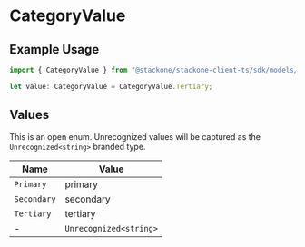 # CategoryValue

## Example Usage

```typescript
import { CategoryValue } from "@stackone/stackone-client-ts/sdk/models/shared";

let value: CategoryValue = CategoryValue.Tertiary;
```

## Values

This is an open enum. Unrecognized values will be captured as the `Unrecognized<string>` branded type.

| Name                   | Value                  |
| ---------------------- | ---------------------- |
| `Primary`              | primary                |
| `Secondary`            | secondary              |
| `Tertiary`             | tertiary               |
| -                      | `Unrecognized<string>` |